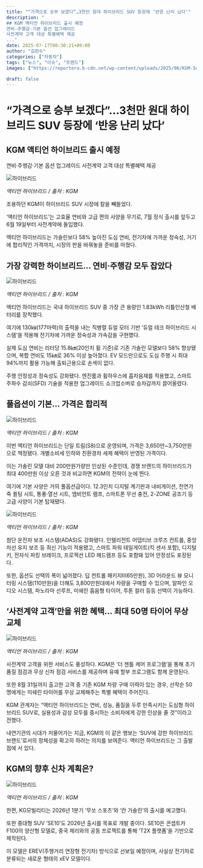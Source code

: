 ```yaml
---
title: "“가격으로 승부 보겠다”…3천만 원대 하이브리드 SUV 등장에 ‘반응 난리 났다’"
description: "
## KGM 액티언 하이브리드 출시 예정
연비·주행감·기본 옵션 업그레이드
사전계약 고객 대상 특별혜택 제공
..."
date: 2025-07-17T00:30:21+09:00
author: "김한수"
categories: ["자동차"]
tags: ["뉴스", "이슈", "트렌드"]
images: ["https://reportera.b-cdn.net/wp-content/uploads/2025/06/KGM-Suv-Actyon-Hybrid-Pre-order-Starts-1024x576.jpg"]

draft: false
---
```


# “가격으로 승부 보겠다”…3천만 원대 하이브리드 SUV 등장에 ‘반응 난리 났다’


## KGM 액티언 하이브리드 출시 예정
연비·주행감·기본 옵션 업그레이드
사전계약 고객 대상 특별혜택 제공


![하이브리드](https://reportera.b-cdn.net/wp-content/uploads/2025/06/KGM-Suv-Actyon-Hybrid-Pre-order-Starts-1024x576.jpg)

*액티언 하이브리드 / 출처 : KGM*

조용하던 KGM이 하이브리드 SUV 시장에 칼을 빼들었다.

‘액티언 하이브리드’는 고효율 연비와 고급 편의 사양을 무기로, 7월 정식 출시를 앞두고 6월 19일부터 사전계약에 돌입했다.

액티언 하이브리드는 가솔린보다 58% 높아진 도심 연비, 전기차에 가까운 정숙성, 거기에 합리적인 가격까지, 시장의 판을 바꿔놓을 준비를 마쳤다.


## 가장 강력한 하이브리드… 연비·주행감 모두 잡았다


![하이브리드](https://reportera.b-cdn.net/wp-content/uploads/2025/06/KGM-Suv-Actyon-Hybrid-Pre-order-Starts-1-1024x576.jpg)

*액티언 하이브리드 / 출처 : KGM*

액티언 하이브리드는 국내 하이브리드 SUV 중 가장 큰 용량인 1.83kWh 리튬인산철 배터리를 장착했다.

여기에 130㎾(177마력)의 출력을 내는 직병렬 듀얼 모터 기반 ‘듀얼 테크 하이브리드 시스템’을 적용해 전기차에 가까운 정숙성과 가속감을 구현했다.

실제 도심 연비는 리터당 15.8㎞(20인치 휠 기준)로 기존 가솔린 모델보다 58% 향상됐으며, 복합 연비도 15㎞로 36% 이상 높아졌다. EV 모드만으로도 도심 주행 시 최대 94%까지 활용 가능해 출퇴근용으로 손색이 없다.

주행 안정성과 정숙성도 강화됐다. 엔진룸과 휠하우스에 흡차음재를 적용했고, 스마트 주파수 감쇠(SFD) 기술을 적용한 업그레이드 쇼크업소버로 승차감까지 끌어올렸다.


## 풀옵션이 기본… 가격은 합리적


![하이브리드](https://reportera.b-cdn.net/wp-content/uploads/2025/06/KGM-Suv-Actyon-Hybrid-Pre-order-Starts-2-1024x576.jpg)

*액티언 하이브리드 / 출처 : KGM*

이번 액티언 하이브리드는 단일 트림(S8)으로 운영되며, 가격은 3,650만~3,750만원으로 책정됐다. 개별소비세 인하와 친환경차 세제 혜택이 반영된 가격이다.

이는 가솔린 모델 대비 200만원가량만 인상된 수준인데, 경쟁 브랜드의 하이브리드가 최대 400만원 이상 오른 것과 비교하면 KGM의 전략이 눈에 띈다.

여기에 기본 사양은 거의 풀옵션급이다. 12.3인치 디지털 계기판과 내비게이션, 천연가죽 퀼팅 시트, 통풍·열선 시트, 앰비언트 램프, 스마트폰 무선 충전, 2-ZONE 공조기 등 고급 사양이 기본 탑재됐다.

![하이브리드](https://reportera.b-cdn.net/wp-content/uploads/2025/06/KGM-Suv-Actyon-Hybrid-Pre-order-Starts-3-1024x576.jpg)

*액티언 하이브리드 / 출처 : KGM*

첨단 운전자 보조 시스템(ADAS)도 강화됐다. 인텔리전트 어댑티브 크루즈 컨트롤, 중앙차선 유지 보조 등 최신 기능이 적용됐고, 스마트 파워 테일게이트(킥 센서 포함), 디지털 키, 전자식 파킹 브레이크, 프로젝션 LED 헤드램프 등도 포함돼 있어 안정성도 포장된다.

또한, 옵션도 선택의 폭이 넓어졌다. 딥 컨트롤 패키지Ⅱ(65만원), 3D 어라운드 뷰 모니터링 시스템(110만원)을 더해도 3,800만원대에서 차량을 구매할 수 있으며, 알파인 오디오 시스템, 파노라마 선루프, 미쉐린 흡음형 타이어, 투톤 컬러 등등 선택이 가능하다.


## ‘사전계약 고객’만을 위한 혜택… 최대 50명 타이어 무상 교체


![하이브리드](https://reportera.b-cdn.net/wp-content/uploads/2025/06/KGM-Suv-Actyon-Hybrid-Pre-order-Starts-4-1024x576.jpg)

*액티언 하이브리드 / 출처 : KGM*

사전계약 고객을 위한 서비스도 풍성하다. KGM은 ‘더 젠틀 케어 프로그램’을 통해 초기 품질 점검과 무상 신차 점검 서비스를 제공하며 유예 할부 프로그램도 함께 운영된다.

또한 8월 31일까지 출고한 고객 중 기존 KGM 차량 구매 이력이 있는 경우, 선착순 50명에게는 미쉐린 타이어를 무상 교체해주는 특별 혜택이 주어진다.

KGM 관계자는 “액티언 하이브리드는 연비, 성능, 품질을 두루 만족시키는 도심형 하이브리드 SUV로, 실용성과 감성 모두를 중시하는 소비자에게 강한 인상을 줄 것”이라고 전했다.

내연기관의 시대가 저물어가는 지금, KGM의 이 같은 행보는 ‘SUV에 강한 하이브리드 브랜드’로서의 정체성을 확고히 하려는 의지를 보여준다. 액티언 하이브리드는 그 출발점에 서 있다.


## KGM의 향후 신차 계획은?


![하이브리드](https://reportera.b-cdn.net/wp-content/uploads/2025/06/KGM-Suv-Actyon-Hybrid-Pre-order-Starts-5-1024x576.jpg)

*액티언 하이브리드 / 출처 : KGM*

한편, KG모빌리티는 2026년 1분기 ‘무쏘 스포츠’와 ‘칸 가솔린’의 출시를 예고했다.

또한 중대형 SUV ‘SE10’도 2026년 출시를 목표로 개발 중이다. SE10은 콘셉트카 F100의 양산형 모델로, 중국 체리와의 공동 프로젝트를 통해 ‘T2X 플랫폼’을 기반으로 제작된다.

이 모델은 EREV(주행거리 연장형 전기차) 방식으로 선보일 예정이며, 사실상 전기차로 분류되는 새로운 형태의 xEV 모델이다.
